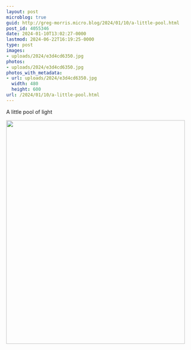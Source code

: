 ```yaml
---
layout: post
microblog: true
guid: http://greg-morris.micro.blog/2024/01/10/a-little-pool.html
post_id: 4055346
date: 2024-01-10T13:02:27-0000
lastmod: 2024-06-22T16:19:25-0000
type: post
images:
- uploads/2024/e3d4cd6350.jpg
photos:
- uploads/2024/e3d4cd6350.jpg
photos_with_metadata:
- url: uploads/2024/e3d4cd6350.jpg
  width: 480
  height: 600
url: /2024/01/10/a-little-pool.html
---
```

A little pool of light


<img src="uploads/2024/e3d4cd6350.jpg" width="480" height="600" alt="">
